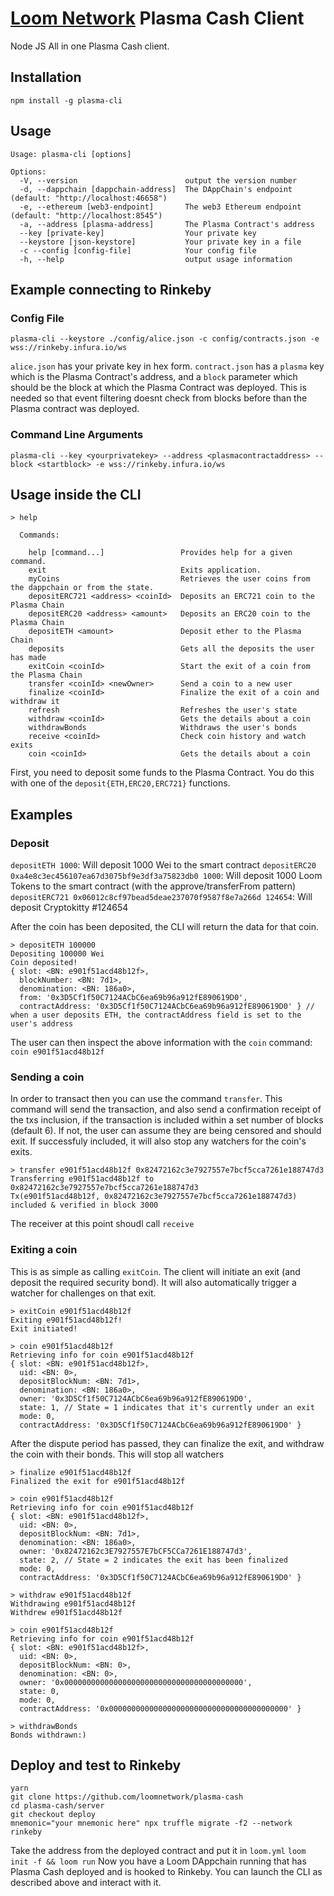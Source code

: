 # [Loom Network](https://loomx.io) Plasma Cash Client

Node JS All in one Plasma Cash client.

## Installation

`npm install -g plasma-cli`


## Usage

```
Usage: plasma-cli [options]

Options:
  -V, --version                        output the version number
  -d, --dappchain [dappchain-address]  The DAppChain's endpoint (default: "http://localhost:46658")
  -e, --ethereum [web3-endpoint]       The web3 Ethereum endpoint (default: "http://localhost:8545")
  -a, --address [plasma-address]       The Plasma Contract's address
  --key [private-key]                  Your private key
  --keystore [json-keystore]           Your private key in a file
  -c --config [config-file]            Your config file
  -h, --help                           output usage information
```


## Example connecting to Rinkeby 

### Config File

`plasma-cli --keystore ./config/alice.json -c config/contracts.json -e wss://rinkeby.infura.io/ws`

`alice.json` has your private key in hex form.
`contract.json` has a `plasma` key which is the Plasma Contract's address, and a `block` parameter which should be the block at which the Plasma Contract was deployed. This is needed so that event filtering doesnt check from blocks before than the Plasma contract was deployed. 

### Command Line Arguments

`plasma-cli --key <yourprivatekey> --address <plasmacontractaddress> --block <startblock> -e wss://rinkeby.infura.io/ws`

## Usage inside the CLI

```
> help

  Commands:

    help [command...]                 Provides help for a given command.
    exit                              Exits application.
    myCoins                           Retrieves the user coins from the dappchain or from the state.
    depositERC721 <address> <coinId>  Deposits an ERC721 coin to the Plasma Chain
    depositERC20 <address> <amount>   Deposits an ERC20 coin to the Plasma Chain
    depositETH <amount>               Deposit ether to the Plasma Chain
    deposits                          Gets all the deposits the user has made
    exitCoin <coinId>                 Start the exit of a coin from the Plasma Chain
    transfer <coinId> <newOwner>      Send a coin to a new user
    finalize <coinId>                 Finalize the exit of a coin and withdraw it
    refresh                           Refreshes the user's state
    withdraw <coinId>                 Gets the details about a coin
    withdrawBonds                     Withdraws the user's bonds
    receive <coinId>                  Check coin history and watch exits
    coin <coinId>                     Gets the details about a coin
```

First, you need to deposit some funds to the Plasma Contract. You do this with one of the `deposit{ETH,ERC20,ERC721}` functions. 

## Examples

### Deposit
`depositETH 1000`: Will deposit 1000 Wei to the smart contract
`depositERC20 0xa4e8c3ec456107ea67d3075bf9e3df3a75823db0 1000`: Will deposit 1000 Loom Tokens to the smart contract (with the approve/transferFrom pattern)
`depositERC721 0x06012c8cf97bead5deae237070f9587f8e7a266d 124654`: Will deposit Cryptokitty #124654

After the coin has been deposited, the CLI will return the data for that coin.

```
> depositETH 100000
Depositing 100000 Wei
Coin deposited!
{ slot: <BN: e901f51acd48b12f>,
  blockNumber: <BN: 7d1>,
  denomination: <BN: 186a0>,
  from: '0x3D5Cf1f50C7124ACbC6ea69b96a912fE890619D0',
  contractAddress: '0x3D5Cf1f50C7124ACbC6ea69b96a912fE890619D0' } // when a user deposits ETH, the contractAddress field is set to the user's address
```

The user can then inspect the above information with the `coin` command: `coin e901f51acd48b12f`

### Sending a coin

In order to transact then you can use the command `transfer`. This command will send the transaction, and also send a confirmation receipt of the txs inclusion, if the transaction is included within a set number of blocks (default 6). If not, the user can assume they are being censored and should exit. If successfuly included, it will also stop any watchers for the coin's exits.

```
> transfer e901f51acd48b12f 0x82472162c3e7927557e7bcf5cca7261e188747d3
Transferring e901f51acd48b12f to 0x82472162c3e7927557e7bcf5cca7261e188747d3
Tx(e901f51acd48b12f, 0x82472162c3e7927557e7bcf5cca7261e188747d3) included & verified in block 3000
```

The receiver at this point shoudl call `receive`

### Exiting a coin

This is as simple as calling `exitCoin`. The client will initiate an exit (and deposit the required security bond). It will also automatically trigger a watcher for challenges on that exit. 

```
> exitCoin e901f51acd48b12f
Exiting e901f51acd48b12f!
Exit initiated!

> coin e901f51acd48b12f
Retrieving info for coin e901f51acd48b12f
{ slot: <BN: e901f51acd48b12f>,
  uid: <BN: 0>,
  depositBlockNum: <BN: 7d1>,
  denomination: <BN: 186a0>,
  owner: '0x3D5Cf1f50C7124ACbC6ea69b96a912fE890619D0',
  state: 1, // State = 1 indicates that it's currently under an exit
  mode: 0,
  contractAddress: '0x3D5Cf1f50C7124ACbC6ea69b96a912fE890619D0' }
```

After the dispute period has passed, they can finalize the exit, and withdraw the coin with their bonds. This will stop all watchers

```
> finalize e901f51acd48b12f
Finalized the exit for e901f51acd48b12f

> coin e901f51acd48b12f
Retrieving info for coin e901f51acd48b12f
{ slot: <BN: e901f51acd48b12f>,
  uid: <BN: 0>,
  depositBlockNum: <BN: 7d1>,
  denomination: <BN: 186a0>,
  owner: '0x82472162c3E7927557E7bCF5CCa7261E188747d3',
  state: 2, // State = 2 indicates the exit has been finalized
  mode: 0,
  contractAddress: '0x3D5Cf1f50C7124ACbC6ea69b96a912fE890619D0' }

> withdraw e901f51acd48b12f
Withdrawing e901f51acd48b12f
Withdrew e901f51acd48b12f

> coin e901f51acd48b12f
Retrieving info for coin e901f51acd48b12f
{ slot: <BN: e901f51acd48b12f>,
  uid: <BN: 0>,
  depositBlockNum: <BN: 0>,
  denomination: <BN: 0>,
  owner: '0x0000000000000000000000000000000000000000',
  state: 0,
  mode: 0,
  contractAddress: '0x0000000000000000000000000000000000000000' }

> withdrawBonds
Bonds withdrawn:)
```

## Deploy and test to Rinkeby

```
yarn
git clone https://github.com/loomnetwork/plasma-cash
cd plasma-cash/server
git checkout deploy
mnemonic="your mnemonic here" npx truffle migrate -f2 --network rinkeby
```

Take the address from the deployed contract and put it in `loom.yml`
`loom init -f && loom run`
Now you have a Loom DAppchain running that has Plasma Cash deployed and is hooked to Rinkeby.
You can launch the CLI as described above and interact with it.
